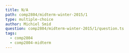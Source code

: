 ```yaml
---
title: N/A
path: comp2804/midterm-winter-2015/1
type: multiple-choice
author: Michiel Smid
question: comp2804/midterm-winter-2015/1/question.ts
tags:
  - comp2804
  - comp2804-midterm
---
```

